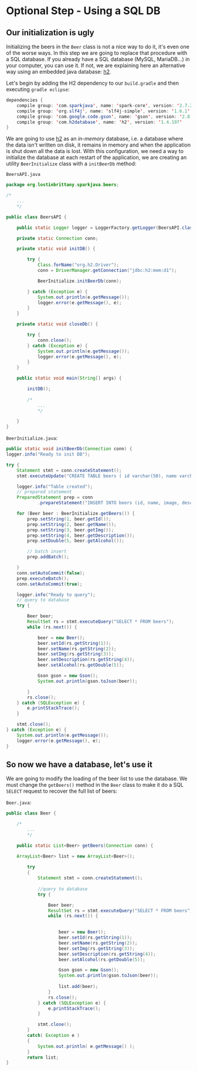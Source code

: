 # Optional Step - Using a SQL DB 

## Our initialization is ugly 

Initializing the beers in the `Beer` class is not a nice way to do it, it's even one of the worse ways. In this step we are going to replace that procedure with a SQL database. If you already have a SQL database (MySQL, MariaDB...) in your computer, you can use it. If not, we are explaining here an alternative way using an embedded java database: [h2](http://www.h2database.com/).

Let's begin by adding the H2 dependency to our `build.gradle` and then executing `gradle eclipse`:

```java
dependencies {
	compile group: 'com.sparkjava', name: 'spark-core', version: '2.7.2'
	compile group: 'org.slf4j', name: 'slf4j-simple', version: '1.6.1'	
	compile group: 'com.google.code.gson', name: 'gson', version: '2.8.5'
	compile group: 'com.h2database', name: 'h2', version: '1.4.197'
}
```
		
We are going to use [h2](http://www.h2database.com/) as an *in-memory* database, i.e. a database where the data isn't written on disk, it remains in memory and when the application is shut down all the data is lost. With this configuration, we need a way to initialize the database at each restart of the application, we are creating an utility `BeerInitialize` class with a `initBeerDb` method:

`BeersAPI.java`

```java
package org.lostinbrittany.sparkjava.beers;

/*
	...
	*/

public class BeersAPI {

	public static Logger logger = LoggerFactory.getLogger(BeersAPI.class);

	private static Connection conn;

	private static void initDB() {

		try {
			Class.forName("org.h2.Driver");
			conn = DriverManager.getConnection("jdbc:h2:mem:d1");

			BeerInitialize.initBeerDb(conn);

		} catch (Exception e) {
			System.out.println(e.getMessage());
			logger.error(e.getMessage(), e);
		}
	}

	private static void closeDb() {

		try {
			conn.close();
		} catch (Exception e) {
			System.out.println(e.getMessage());
			logger.error(e.getMessage(), e);
		}
	}

	public static void main(String[] args) {

		initDB();
		
		/*
			...
			*/

	}
}
```



`BeerInitialize.java`:
```java
public static void initBeerDb(Connection conn) {
logger.info("Ready to init DB");

try {
	Statement stmt = conn.createStatement();
	stmt.executeUpdate("CREATE TABLE beers ( id varchar(50), name varchar(100), image varchar(100), description varchar(1000), alcohol decimal(3,1))");

	logger.info("Table created");
	// prepared statement
	PreparedStatement prep = conn
			.prepareStatement("INSERT INTO beers (id, name, image, description, alcohol) VALUES (?,?,?,?,?)");

	for (Beer beer : BeerInitialize.getBeers()) {
		prep.setString(1, beer.getId());
		prep.setString(2, beer.getName());
		prep.setString(3, beer.getImg());
		prep.setString(4, beer.getDescription());
		prep.setDouble(5, beer.getAlcohol());

		// batch insert
		prep.addBatch();

	}
	conn.setAutoCommit(false);
	prep.executeBatch();
	conn.setAutoCommit(true);

	logger.info("Ready to query");
	// query to database
	try {

		Beer beer;
		ResultSet rs = stmt.executeQuery("SELECT * FROM beers");
		while (rs.next()) {

			beer = new Beer();
			beer.setId(rs.getString(1));
			beer.setName(rs.getString(2));
			beer.setImg(rs.getString(3));
			beer.setDescription(rs.getString(4));
			beer.setAlcohol(rs.getDouble(5));

			Gson gson = new Gson();
			System.out.println(gson.toJson(beer));

		}
		rs.close();
	} catch (SQLException e) {
		e.printStackTrace();
	}

	stmt.close();
} catch (Exception e) {
	System.out.println(e.getMessage());
	logger.error(e.getMessage(), e);
}
```		
		
		
## So now we have a database, let's use it 		
		
We are going to modify the loading of the beer list to use the database. We must change the `getBeers()` method in the `Beer` class to
make it do a SQL `SELECT` request to recover the full list of beers:


`Beer.java`:
```java
public class Beer {

	/*
		...
		*/

	public static List<Beer> getBeers(Connection conn) {

	ArrayList<Beer> list = new ArrayList<Beer>();
	
		try
		{
			Statement stmt = conn.createStatement();
			
			//query to database
			try {

				Beer beer;
				ResultSet rs = stmt.executeQuery("SELECT * FROM beers");
				while (rs.next()) {
	

					beer = new Beer();
					beer.setId(rs.getString(1));
					beer.setName(rs.getString(2));
					beer.setImg(rs.getString(3));
					beer.setDescription(rs.getString(4));
					beer.setAlcohol(rs.getDouble(5));

					Gson gson = new Gson();
					System.out.println(gson.toJson(beer));  
					
					list.add(beer);					
				}
				rs.close();
			} catch (SQLException e) {
				e.printStackTrace();
			}

			stmt.close();
		}
		catch( Exception e )
		{
			System.out.println( e.getMessage() );
		}  
		return list;
}
```	
